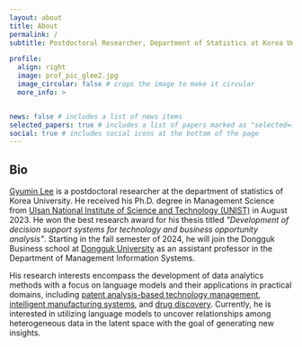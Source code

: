 ```yaml
---
layout: about
title: About
permalink: /
subtitle: Postdoctoral Researcher, Department of Statistics at Korea University. <br> <a href="mailto:"glee.optimizt@gmail.com">glee.optimizt@gmail.com</a>

profile:
  align: right
  image: prof_pic_glee2.jpg
  image_circular: false # crops the image to make it circular
  more_info: >


news: false # includes a list of news items
selected_papers: true # includes a list of papers marked as "selected={true}"
social: true # includes social icons at the bottom of the page
---
```


<h2>Bio</h2>

<a href='#'>Gyumin Lee</a> is a postdoctoral researcher at the department of statistics of Korea University. He received his Ph.D. degree in Management Science from <a href='https://www.unist.ac.kr'>Ulsan National Institute of Science and Technology (UNIST)</a> in August 2023. He won the best research award for his thesis titled <I>"Development of decision support systems for technology and business opportunity analysis"</I>. Starting in the fall semester of 2024, he will join the Dongguk Business school at <a href='https://www.dongguk.edu'>Dongguk University</a> as an assistant professor in the Department of Management Information Systems.

His research interests encompass the development of data analytics methods with a focus on language models and their applications in practical domains, including <a href='#'>patent analysis-based technology management</a>, <a href='#'>intelligent manufacturing systems</a>, and <a href='#'>drug discovery</a>. Currently, he is interested in utilizing language models to uncover relationships among heterogeneous data in the latent space with the goal of generating new insights.
